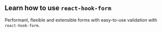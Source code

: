 ## Learn how to use `react-hook-form`
Performant, flexible and extensible forms with easy-to-use validation with `react-hook-form`.
